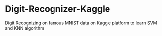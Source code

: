 # Digit-Recognizer-Kaggle
Digit Recognizing on famous MNIST data on Kaggle platform to learn SVM and KNN algorithm
